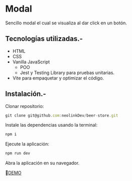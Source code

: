 # Modal
Sencillo modal el cual se visualiza al dar click en un botón.

## Tecnologías utilizadas.-
* HTML
* CSS
* Vanilla JavaScript
  * POO
  * Jest y Testing Library para pruebas unitarias. 
* Vite para empaquetar y optimizar el código.

## Instalación.-
Clonar repositorio:
```js
git clone git@github.com:neolinkDev/beer-store.git
```
Instale las dependencias usando la terminal:
```js
npm i
```

Ejecute la aplicación:
```js
npm run dev
```

Abra la aplicación en su navegador.

🔗[DEMO]()